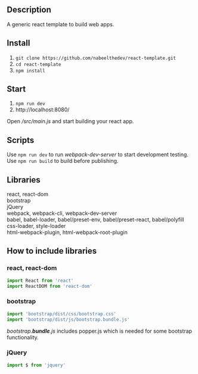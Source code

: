 ## Description
A generic react template to build web apps.

## Install
1. ```git clone https://github.com/nabeelthedev/react-template.git ```
2. ```cd react-template ```
3. ```npm install ```

## Start
1. ```npm run dev```
2. http://localhost:8080/

Open */src/main.js* and start building your react app.

## Scripts
Use ```npm run dev``` to run *webpack-dev-server* to start development testing.<br/>
Use ```npm run build``` to build before publishing.

## Libraries
react, react-dom<br/>
bootstrap<br/>
jQuery<br/>
webpack, webpack-cli, webpack-dev-server<br/>
babel, babel-loader, babel/preset-env, babel/preset-react, babel/polyfill<br/>
css-loader, style-loader<br/>
html-webpack-plugin, html-webpack-root-plugin

## How to include libraries
### react, react-dom
```javascript
import React from 'react'
import ReactDOM from 'react-dom'
```
### bootstrap
```javascript
import 'bootstrap/dist/css/bootstrap.css'
import 'bootstrap/dist/js/bootstrap.bundle.js'
```
*bootstrap.**bundle**.js* includes popper.js which is needed for some bootstrap functionality.

### jQuery
```javascript
import $ from 'jquery'
```
